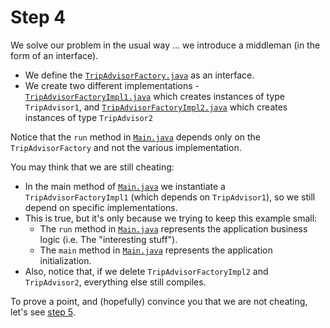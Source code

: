 # Step 4

We solve our problem in the usual way ... we introduce a middleman (in the form of an interface).

 * We define the [`TripAdvisorFactory.java`](src/csc301/abstractFactoryExample/tripAdvisor/TripAdvisorFactory.java) as an interface.
 * We create two different implementations - [`TripAdvisorFactoryImpl1.java`](src/csc301/abstractFactoryExample/tripAdvisor/TripAdvisorFactoryImpl1.java) which creates instances of type `TripAdvisor1`, and [`TripAdvisorFactoryImpl2.java`](src/csc301/abstractFactoryExample/tripAdvisor/TripAdvisorFactoryImpl2.java) which creates instances of type `TripAdvisor2`


Notice that the `run` method in [`Main.java`](src/csc301/abstractFactoryExample/Main.java) depends only on the `TripAdvisorFactory` and not the various implementation.

You may think that we are still cheating: 
 * In the main method of [`Main.java`](src/csc301/abstractFactoryExample/Main.java) we instantiate a `TripAdvisorFactoryImpl1` (which depends on `TripAdvisor1`), so we still depend on specific implementations.
 * This is true, but it's only because we trying to keep this example small:
   * The `run` method in [`Main.java`](src/csc301/abstractFactoryExample/Main.java) represents the application business logic (i.e. The "interesting stuff").
   * The `main` method in [`Main.java`](src/csc301/abstractFactoryExample/Main.java) represents the application initialization.
 * Also, notice that, if we delete `TripAdvisorFactoryImpl2` and `TripAdvisor2`, everything else still compiles.


To prove a point, and (hopefully) convince you that we are not cheating, let's see [step 5](https://github.com/csc301-fall2014/AbstractFactoryExample/tree/step5).

 
